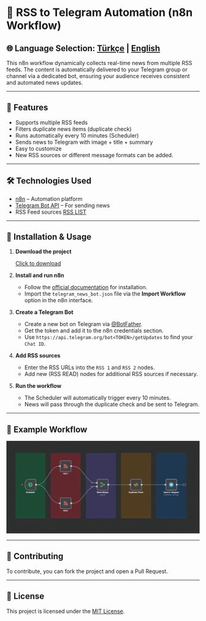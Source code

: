 # 📡 RSS to Telegram Automation (n8n Workflow)

🌐 **Language Selection:** [Türkçe](README.md) | [English](README.en.md)
---

This n8n workflow dynamically collects real-time news from multiple RSS feeds. The content is automatically delivered to your Telegram group or channel via a dedicated bot, ensuring your audience receives consistent and automated news updates.

---

## 🚀 Features
- Supports multiple RSS feeds
- Filters duplicate news items (duplicate check)
- Runs automatically every 10 minutes (Scheduler)
- Sends news to Telegram with image + title + summary
- Easy to customize
- New RSS sources or different message formats can be added.

---

## 🛠️ Technologies Used
- [n8n](https://n8n.io/) – Automation platform
- [Telegram Bot API](https://core.telegram.org/bots/api) – For sending news
- RSS Feed sources [RSS LIST](https://bakinazik.github.io/rss/)

---

## 🔧 Installation & Usage

1.  **Download the project**
    
    [Click to download](https://drive.usercontent.google.com/u/0/uc?id=1Swuaw-etASp2KgeeVL1HQ--QGfAKf4c8&export=download)


3.  **Install and run n8n**
    - Follow the [official documentation](https://docs.n8n.io/hosting/) for installation.
    - Import the `telegram_news_bot.json` file via the **Import Workflow** option in the n8n interface.

4.  **Create a Telegram Bot**
    - Create a new bot on Telegram via [@BotFather](https://t.me/BotFather).
    - Get the token and add it to the n8n credentials section.
    - Use `https://api.telegram.org/bot<TOKEN>/getUpdates` to find your `Chat ID`.

5.  **Add RSS sources**
    - Enter the RSS URLs into the `RSS 1` and `RSS 2` nodes.
    - Add new (RSS READ) nodes for additional RSS sources if necessary.

6.  **Run the workflow**
    - The Scheduler will automatically trigger every 10 minutes.
    - News will pass through the duplicate check and be sent to Telegram.

---

## 📸 Example Workflow
![Workflow Diagram](docs/workflow-diagram.png)

---

## 🤝 Contributing
To contribute, you can fork the project and open a Pull Request.

---

## 📄 License
This project is licensed under the [MIT License](LICENSE).
